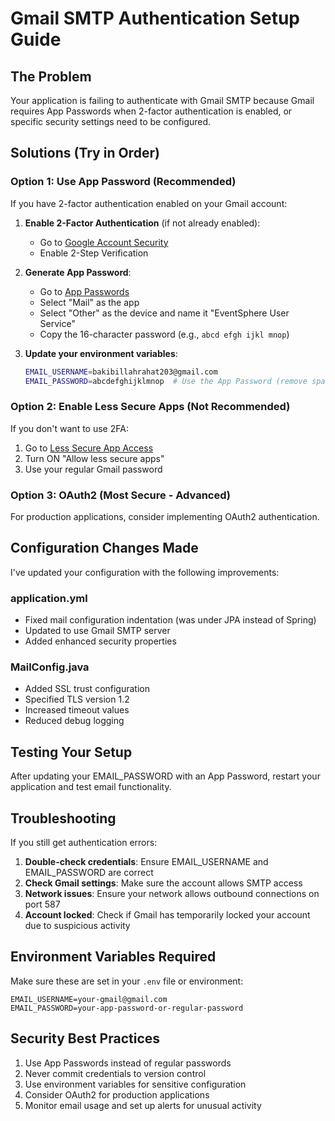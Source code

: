 # Gmail SMTP Authentication Setup Guide

## The Problem
Your application is failing to authenticate with Gmail SMTP because Gmail requires App Passwords when 2-factor authentication is enabled, or specific security settings need to be configured.

## Solutions (Try in Order)

### Option 1: Use App Password (Recommended)
If you have 2-factor authentication enabled on your Gmail account:

1. **Enable 2-Factor Authentication** (if not already enabled):
   - Go to [Google Account Security](https://myaccount.google.com/security)
   - Enable 2-Step Verification

2. **Generate App Password**:
   - Go to [App Passwords](https://myaccount.google.com/apppasswords)
   - Select "Mail" as the app
   - Select "Other" as the device and name it "EventSphere User Service"
   - Copy the 16-character password (e.g., `abcd efgh ijkl mnop`)

3. **Update your environment variables**:
   ```bash
   EMAIL_USERNAME=bakibillahrahat203@gmail.com
   EMAIL_PASSWORD=abcdefghijklmnop  # Use the App Password (remove spaces)
   ```

### Option 2: Enable Less Secure Apps (Not Recommended)
If you don't want to use 2FA:

1. Go to [Less Secure App Access](https://myaccount.google.com/lesssecureapps)
2. Turn ON "Allow less secure apps"
3. Use your regular Gmail password

### Option 3: OAuth2 (Most Secure - Advanced)
For production applications, consider implementing OAuth2 authentication.

## Configuration Changes Made

I've updated your configuration with the following improvements:

### application.yml
- Fixed mail configuration indentation (was under JPA instead of Spring)
- Updated to use Gmail SMTP server
- Added enhanced security properties

### MailConfig.java
- Added SSL trust configuration
- Specified TLS version 1.2
- Increased timeout values
- Reduced debug logging

## Testing Your Setup

After updating your EMAIL_PASSWORD with an App Password, restart your application and test email functionality.

## Troubleshooting

If you still get authentication errors:

1. **Double-check credentials**: Ensure EMAIL_USERNAME and EMAIL_PASSWORD are correct
2. **Check Gmail settings**: Make sure the account allows SMTP access
3. **Network issues**: Ensure your network allows outbound connections on port 587
4. **Account locked**: Check if Gmail has temporarily locked your account due to suspicious activity

## Environment Variables Required

Make sure these are set in your `.env` file or environment:

```
EMAIL_USERNAME=your-gmail@gmail.com
EMAIL_PASSWORD=your-app-password-or-regular-password
```

## Security Best Practices

1. Use App Passwords instead of regular passwords
2. Never commit credentials to version control
3. Use environment variables for sensitive configuration
4. Consider OAuth2 for production applications
5. Monitor email usage and set up alerts for unusual activity
